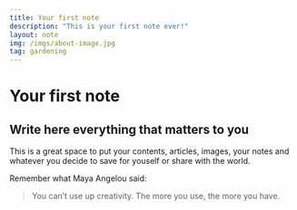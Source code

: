 ```yaml
---
title: Your first note
description: "This is your first note ever!"
layout: note
img: /imgs/about-image.jpg
tag: gardening
---
```


# Your first note

## Write here everything that matters to you

This is a great space to put your contents, articles, images, your notes and whatever you decide to save for youself or share with the world.

Remember what Maya Angelou said:

> You can’t use up creativity. The more you use, the more you have.
